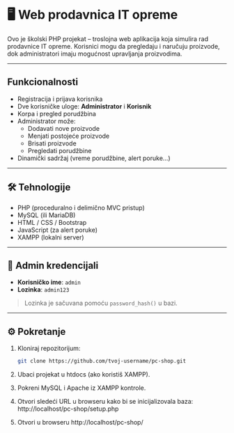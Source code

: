 # 🖥️ Web prodavnica IT opreme

Ovo je školski PHP projekat – troslojna web aplikacija koja simulira rad prodavnice IT opreme. Korisnici mogu da pregledaju i naručuju proizvode, dok administratori imaju mogućnost upravljanja proizvodima.

---

## Funkcionalnosti

- Registracija i prijava korisnika
- Dve korisničke uloge: **Administrator** i **Korisnik**
- Korpa i pregled porudžbina
- Administrator može:
  - Dodavati nove proizvode
  - Menjati postojeće proizvode
  - Brisati proizvode
  - Pregledati porudžbine
- Dinamički sadržaj (vreme porudžbine, alert poruke...)

---

## 🛠️ Tehnologije

- PHP (proceduralno i delimično MVC pristup)
- MySQL (ili MariaDB)
- HTML / CSS / Bootstrap
- JavaScript (za alert poruke)
- XAMPP (lokalni server)

---

## 🔐 Admin kredencijali

- **Korisničko ime**: `admin`  
- **Lozinka**: `admin123`  
> Lozinka je sačuvana pomoću `password_hash()` u bazi.

---

## ⚙️ Pokretanje

1. Kloniraj repozitorijum:
   ```bash
   git clone https://github.com/tvoj-username/pc-shop.git
2. Ubaci projekat u htdocs (ako koristiš XAMPP).

3. Pokreni MySQL i Apache iz XAMPP kontrole.

4. Otvori sledeći URL u browseru kako bi se inicijalizovala baza: http://localhost/pc-shop/setup.php

5. Otvori u browseru http://localhost/pc-shop/